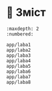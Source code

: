 # 🔎 Зміст

```{toctree}
:maxdepth: 2
:numbered:

app/laba1
app/laba2
app/laba3
app/laba4
app/laba5
app/laba6
app/laba7
app/laba8
```
